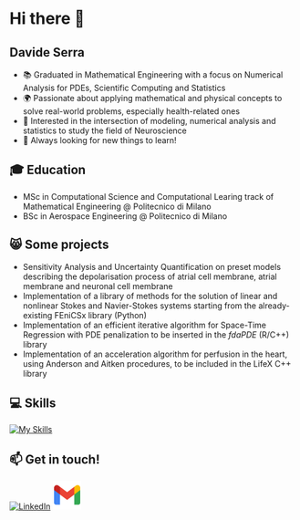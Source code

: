 # Hi there 👋

## Davide Serra


- 📚 Graduated in Mathematical Engineering with a focus on Numerical Analysis for PDEs, Scientific Computing and Statistics
- 🌍 Passionate about applying mathematical and physical concepts to solve real-world problems, especially health-related ones
- 🧠 Interested in the intersection of modeling, numerical analysis and statistics to study the field of Neuroscience
- 👀 Always looking for new things to learn!


## 🎓 Education


- MSc in Computational Science and Computational Learing track of Mathematical Engineering @ Politecnico di Milano
- BSc in Aerospace Engineering @ Politecnico di Milano

## 😸 Some projects


- Sensitivity Analysis and Uncertainty Quantification on preset models describing the
depolarisation process of atrial cell membrane, atrial membrane and neuronal cell membrane
- Implementation of a library of methods for the solution of linear and nonlinear
Stokes and Navier-Stokes systems starting from the already-existing FEniCSx library (Python)
- Implementation of an efficient iterative algorithm for Space-Time Regression with PDE penalization to be inserted
in the _fdaPDE_ (R/C++) library
- Implementation of an acceleration algorithm for perfusion in the heart, using Anderson and Aitken procedures,
to be included in the LifeX C++ library

## 💻 Skills


[![My Skills](https://skillicons.dev/icons?i=c,cpp,latex,matlab,py,r&theme=light)](https://skillicons.dev)

## 📫 Get in touch!


[![LinkedIn](https://skillicons.dev/icons?i=linkedin)](https://www.linkedin.com/in/davide-serra-1b2181276?)
<a href="davideserra99@gmail.com">
  <img src="https://github.com/davidesserra/davidesserra/blob/main/gmail.png" width="50" alt="Profile Image">
</a>


